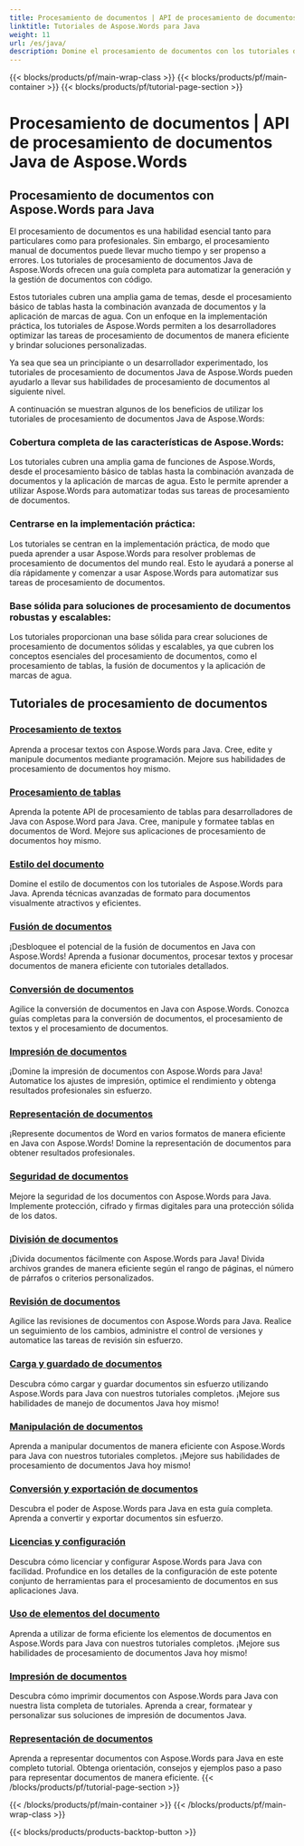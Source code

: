 ```yaml
---
title: Procesamiento de documentos | API de procesamiento de documentos Java de Aspose.Words
linktitle: Tutoriales de Aspose.Words para Java
weight: 11
url: /es/java/
description: Domine el procesamiento de documentos con los tutoriales de Java de Aspose.Words. Aprenda a procesar textos, procesar tablas, combinar y más. Automatice las tareas de documentos de manera eficiente.
---
```


{{< blocks/products/pf/main-wrap-class >}}
{{< blocks/products/pf/main-container >}}
{{< blocks/products/pf/tutorial-page-section >}}

# Procesamiento de documentos | API de procesamiento de documentos Java de Aspose.Words

## Procesamiento de documentos con Aspose.Words para Java
El procesamiento de documentos es una habilidad esencial tanto para particulares como para profesionales. Sin embargo, el procesamiento manual de documentos puede llevar mucho tiempo y ser propenso a errores. Los tutoriales de procesamiento de documentos Java de Aspose.Words ofrecen una guía completa para automatizar la generación y la gestión de documentos con código.

Estos tutoriales cubren una amplia gama de temas, desde el procesamiento básico de tablas hasta la combinación avanzada de documentos y la aplicación de marcas de agua. Con un enfoque en la implementación práctica, los tutoriales de Aspose.Words permiten a los desarrolladores optimizar las tareas de procesamiento de documentos de manera eficiente y brindar soluciones personalizadas.

Ya sea que sea un principiante o un desarrollador experimentado, los tutoriales de procesamiento de documentos Java de Aspose.Words pueden ayudarlo a llevar sus habilidades de procesamiento de documentos al siguiente nivel.

A continuación se muestran algunos de los beneficios de utilizar los tutoriales de procesamiento de documentos Java de Aspose.Words:

### Cobertura completa de las características de Aspose.Words: 
Los tutoriales cubren una amplia gama de funciones de Aspose.Words, desde el procesamiento básico de tablas hasta la combinación avanzada de documentos y la aplicación de marcas de agua. Esto le permite aprender a utilizar Aspose.Words para automatizar todas sus tareas de procesamiento de documentos.
### Centrarse en la implementación práctica: 
Los tutoriales se centran en la implementación práctica, de modo que pueda aprender a usar Aspose.Words para resolver problemas de procesamiento de documentos del mundo real. Esto le ayudará a ponerse al día rápidamente y comenzar a usar Aspose.Words para automatizar sus tareas de procesamiento de documentos.
### Base sólida para soluciones de procesamiento de documentos robustas y escalables:
Los tutoriales proporcionan una base sólida para crear soluciones de procesamiento de documentos sólidas y escalables, ya que cubren los conceptos esenciales del procesamiento de documentos, como el procesamiento de tablas, la fusión de documentos y la aplicación de marcas de agua.
## Tutoriales de procesamiento de documentos
### [Procesamiento de textos](./word-processing/) 
Aprenda a procesar textos con Aspose.Words para Java. Cree, edite y manipule documentos mediante programación. Mejore sus habilidades de procesamiento de documentos hoy mismo.
### [Procesamiento de tablas](./table-processing/)
Aprenda la potente API de procesamiento de tablas para desarrolladores de Java con Aspose.Word para Java. Cree, manipule y formatee tablas en documentos de Word. Mejore sus aplicaciones de procesamiento de documentos hoy mismo.
### [Estilo del documento](./document-styling/)
Domine el estilo de documentos con los tutoriales de Aspose.Words para Java. Aprenda técnicas avanzadas de formato para documentos visualmente atractivos y eficientes. 
### [Fusión de documentos](./document-merging/)
¡Desbloquee el potencial de la fusión de documentos en Java con Aspose.Words! Aprenda a fusionar documentos, procesar textos y procesar documentos de manera eficiente con tutoriales detallados. 
### [Conversión de documentos](./document-converting/)
Agilice la conversión de documentos en Java con Aspose.Words. Conozca guías completas para la conversión de documentos, el procesamiento de textos y el procesamiento de documentos.
### [Impresión de documentos](./document-printing/)
¡Domine la impresión de documentos con Aspose.Words para Java! Automatice los ajustes de impresión, optimice el rendimiento y obtenga resultados profesionales sin esfuerzo.
### [Representación de documentos](./document-rendering/)
¡Represente documentos de Word en varios formatos de manera eficiente en Java con Aspose.Words! Domine la representación de documentos para obtener resultados profesionales.
### [Seguridad de documentos](./document-security/)
Mejore la seguridad de los documentos con Aspose.Words para Java. Implemente protección, cifrado y firmas digitales para una protección sólida de los datos. 
### [División de documentos](./document-splitting/)
¡Divida documentos fácilmente con Aspose.Words para Java! Divida archivos grandes de manera eficiente según el rango de páginas, el número de párrafos o criterios personalizados.
### [Revisión de documentos](./document-revision/)
Agilice las revisiones de documentos con Aspose.Words para Java. Realice un seguimiento de los cambios, administre el control de versiones y automatice las tareas de revisión sin esfuerzo. 
### [Carga y guardado de documentos](./document-loading-and-saving/)
Descubra cómo cargar y guardar documentos sin esfuerzo utilizando Aspose.Words para Java con nuestros tutoriales completos. ¡Mejore sus habilidades de manejo de documentos Java hoy mismo!
### [Manipulación de documentos](./document-manipulation/)
Aprenda a manipular documentos de manera eficiente con Aspose.Words para Java con nuestros tutoriales completos. ¡Mejore sus habilidades de procesamiento de documentos Java hoy mismo!
### [Conversión y exportación de documentos](./document-conversion-and-export/)
Descubra el poder de Aspose.Words para Java en esta guía completa. Aprenda a convertir y exportar documentos sin esfuerzo.
### [Licencias y configuración](./licensing-and-configuration/)
Descubra cómo licenciar y configurar Aspose.Words para Java con facilidad. Profundice en los detalles de la configuración de este potente conjunto de herramientas para el procesamiento de documentos en sus aplicaciones Java.
### [Uso de elementos del documento](./using-document-elements/)
Aprenda a utilizar de forma eficiente los elementos de documentos en Aspose.Words para Java con nuestros tutoriales completos. ¡Mejore sus habilidades de procesamiento de documentos Java hoy mismo!
### [Impresión de documentos](./printing-documents/)
Descubra cómo imprimir documentos con Aspose.Words para Java con nuestra lista completa de tutoriales. Aprenda a crear, formatear y personalizar sus soluciones de impresión de documentos Java.
### [Representación de documentos](./rendering-documents/)
Aprenda a representar documentos con Aspose.Words para Java en este completo tutorial. Obtenga orientación, consejos y ejemplos paso a paso para representar documentos de manera eficiente.
{{< /blocks/products/pf/tutorial-page-section >}}

{{< /blocks/products/pf/main-container >}}
{{< /blocks/products/pf/main-wrap-class >}}

{{< blocks/products/products-backtop-button >}}
